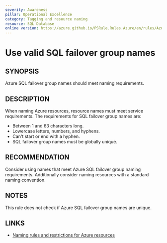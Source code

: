 ```yaml
---
severity: Awareness
pillar: Operational Excellence
category: Tagging and resource naming
resource: SQL Database
online version: https://azure.github.io/PSRule.Rules.Azure/en/rules/Azure.SQL.FGName/
---
```


# Use valid SQL failover group names

## SYNOPSIS

Azure SQL failover group names should meet naming requirements.

## DESCRIPTION

When naming Azure resources, resource names must meet service requirements.
The requirements for SQL failover group names are:

- Between 1 and 63 characters long.
- Lowercase letters, numbers, and hyphens.
- Can't start or end with a hyphen.
- SQL failover group names must be globally unique.

## RECOMMENDATION

Consider using names that meet Azure SQL failover group naming requirements.
Additionally consider naming resources with a standard naming convention.

## NOTES

This rule does not check if Azure SQL failover group names are unique.

## LINKS

- [Naming rules and restrictions for Azure resources](https://docs.microsoft.com/azure/azure-resource-manager/management/resource-name-rules#microsoftsql)
